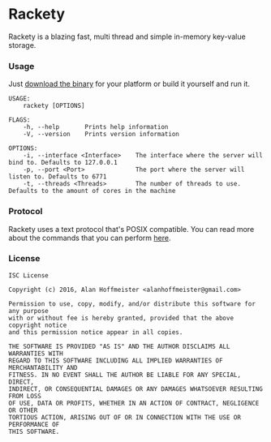 # Rackety

Rackety is a blazing fast, multi thread and simple in-memory key-value storage.

### Usage

Just [download the binary]() for your platform or build it yourself and run it.

```text
USAGE:
    rackety [OPTIONS]

FLAGS:
    -h, --help       Prints help information
    -V, --version    Prints version information

OPTIONS:
    -i, --interface <Interface>    The interface where the server will bind to. Defaults to 127.0.0.1
    -p, --port <Port>              The port where the server will listen to. Defaults to 6771
    -t, --threads <Threads>        The number of threads to use. Defaults to the amount of cores in the machine
```

### Protocol

Rackety uses a text protocol that's POSIX compatible. You can read more about
the commands that you can perform [here](docs/protocol.md).

### License

```text
ISC License

Copyright (c) 2016, Alan Hoffmeister <alanhoffmeister@gmail.com>

Permission to use, copy, modify, and/or distribute this software for any purpose
with or without fee is hereby granted, provided that the above copyright notice
and this permission notice appear in all copies.

THE SOFTWARE IS PROVIDED "AS IS" AND THE AUTHOR DISCLAIMS ALL WARRANTIES WITH
REGARD TO THIS SOFTWARE INCLUDING ALL IMPLIED WARRANTIES OF MERCHANTABILITY AND
FITNESS. IN NO EVENT SHALL THE AUTHOR BE LIABLE FOR ANY SPECIAL, DIRECT,
INDIRECT, OR CONSEQUENTIAL DAMAGES OR ANY DAMAGES WHATSOEVER RESULTING FROM LOSS
OF USE, DATA OR PROFITS, WHETHER IN AN ACTION OF CONTRACT, NEGLIGENCE OR OTHER
TORTIOUS ACTION, ARISING OUT OF OR IN CONNECTION WITH THE USE OR PERFORMANCE OF
THIS SOFTWARE.
```

